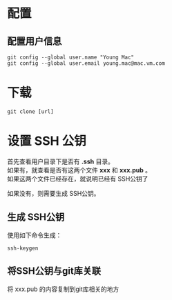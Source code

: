 配置
===

配置用户信息
---

	git config --global user.name "Young Mac"
	git config --global user.email young.mac@mac.vm.com


下载
===
	git clone [url]

设置 SSH 公钥
===

首先查看用户目录下是否有 **.ssh** 目录。  
如果有，就查看是否有这两个文件 **xxx** 和 **xxx.pub** 。  
如果这两个文件已经存在，就说明已经有 SSH公钥了  

如果没有，则需要生成 SSH公钥。

生成 SSH公钥
---

使用如下命令生成：

	ssh-keygen

将SSH公钥与git库关联
---

将 xxx.pub 的内容复制到git库相关的地方

